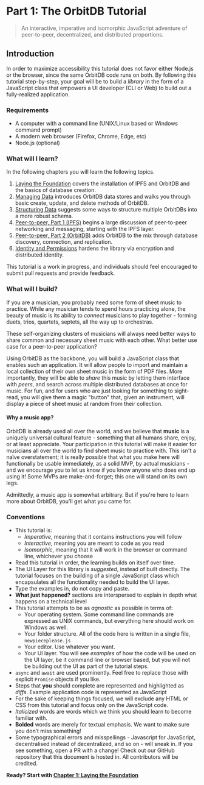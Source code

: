 # Part 1: The OrbitDB Tutorial

> An interactive, imperative and isomorphic JavaScript adventure of peer-to-peer, decentralized, and distributed proportions.

## Introduction

In order to maximize accessibility this tutorial does not favor either Node.js or the browser, since the same OrbitDB code runs on both. By following this tutorial step-by-step, your goal will be to build a _library_ in the form of a JavaScript class that empowers a UI developer (CLI or Web) to build out a fully-realized application.

### Requirements

* A computer with a command line (UNIX/Linux based or Windows command prompt)
* A modern web browser (Firefox, Chrome, Edge, etc)
* Node.js (optional)

### What will I learn?

In the following chapters you will learn the following topics.

1. [Laying the Foundation](./01_Basics.md) covers the installation of IPFS and OrbitDB and the basics of database creation.
2. [Managing Data](./02_Managing_Data.md) introduces OrbitDB data stores and walks you through basic create, update, and delete methods of OrbitDB.
3. [Structuring Data](./03_Structuring_Data.md) suggests some ways to structure multiple OrbitDBs into a more robust schema.
4. [Peer-to-peer, Part 1 (IPFS)](./04_P2P_Part_1.md) begins a large discussion of peer-to-peer networking and messaging, starting with the IPFS layer.
5. [Peer-to-peer, Part 2 (OrbitDB)](./05_P2P_Part_2.md) adds OrbitDB to the mix through database discovery, connection, and replication.
6. [Identity and Permissions](./06_Identity_Permission.md) hardens the library via encryption and distributed identity.

This tutorial is a work in progress, and individuals should feel encouraged to submit pull requests and provide feedback.

### What will I build?

If you are a musician, you probably need some form of sheet music to practice. While any musician tends to spend hours practicing alone, the beauty of music is its ability to _connect_ musicians to play together - forming duets, trios, quartets, septets, all the way up to orchestras.

These self-organizing clusters of musicians will always need better ways to share common and necessary sheet music with each other. What better use case for a peer-to-peer application?

Using OrbitDB as the backbone, you will build a JavaScript class that enables such an application. It will allow people to import and maintain a local collection of their own sheet music in the form of PDF files. More importantly, they will be able to _share_ this music by letting them interface with _peers_, and search across multiple distributed databases at once for music. For fun, and for users who are just looking for something to sight-read, you will give them a magic "button" that, given an instrument, will display a piece of sheet music at random from their collection.

#### Why a music app?

OrbitDB is already used all over the world, and we believe that **music** is a uniquely universal cultural feature - something that all humans share, enjoy, or at least appreciate. Your participation in this tutorial will make it easier for musicians all over the world to find sheet music to practice with. This isn't a naïve overstatement; it is really possible that what you make here will functionally be usable immediately, as a solid MVP, by actual musicians - and we encourage you to let us know if you know anyone who does end up using it! Some MVPs are make-and-forget; this one will stand on its own legs.

Admittedly, a music app is somewhat arbitrary. But if you're here to learn more about OrbitDB, you'll get what you came for.

### Conventions

* This tutorial is:
    * _Imperative_, meaning that it contains instructions you will follow
    * _Interactive_, meaning you are meant to code as you read
    * _Isomorphic_, meaning that it will work in the browser or command line, whichever you choose
* Read this tutorial in order, the learning builds on itself over time.
* The UI Layer for this library is _suggested_, instead of built directly. The tutorial focuses on the building of a single JavaScript class which encapsulates all the functionality needed to build the UI layer.
* Type the examples in, do not copy and paste.
* **What just happened?** sections are interspersed to explain in depth what happens on a technical level
* This tutorial attempts to be as _agnostic_ as possible in terms of:
  * Your operating system. Some command line commands are expressed as UNIX commands, but everything here should work on Windows as well.
  * Your folder structure. All of the code here is written in a single file, `newpieceplease.js`
  * Your editor. Use whatever you want.
  * Your UI layer. You will see _examples_ of how the code will be used on the UI layer, be it command line or browser based, but you will not be building out the UI as part of the tutorial steps.
* `async` and `await` are used prominently. Feel free to replace those with explicit `Promise` objects if you like.
* Steps that **you** should complete are represented and highlighted as _diffs_. Example application code is represented as JavaScript  
* For the sake of keeping things focused, we will exclude any HTML or CSS from this tutorial and focus only on the JavaScript code.
* _Italicized_ words are words which we think you should learn to become familiar with.
* **Bolded** words are merely for textual emphasis. We want to make sure you don’t miss something!
* Some typographical errors and misspellings - Javascript for JavaScript, decentralised instead of decentralized, and so on - will sneak in. If you see something, open a PR with a change! Check out our GitHub repository that this document is hosted in. All contributors will be credited.

<strong>Ready? Start with [Chapter 1: Laying the Foundation](./01_Basics.md)</strong>
